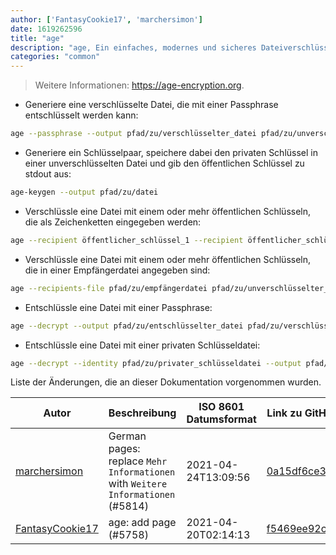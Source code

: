 ```yaml
---
author: ['FantasyCookie17', 'marchersimon']
date: 1619262596
title: "age"
description: "age, Ein einfaches, modernes und sicheres Dateiverschlüsselungswerkzeug."
categories: "common"
---
```

> Weitere Informationen: <https://age-encryption.org>.

- Generiere eine verschlüsselte Datei, die mit einer Passphrase entschlüsselt werden kann:

```bash
age --passphrase --output pfad/zu/verschlüsselter_datei pfad/zu/unverschlüsselter_datei
```

- Generiere ein Schlüsselpaar, speichere dabei den privaten Schlüssel in einer unverschlüsselten Datei und gib den öffentlichen Schlüssel zu stdout aus:

```bash
age-keygen --output pfad/zu/datei
```

- Verschlüssle eine Datei mit einem oder mehr öffentlichen Schlüsseln, die als Zeichenketten eingegeben werden:

```bash
age --recipient öffentlicher_schlüssel_1 --recipient öffentlicher_schlüssel_2 pfad/zu/unverschlüsselter_datei --output pfad/zu/verschlüsselter_datei
```

- Verschlüssle eine Datei mit einem oder mehr öffentlichen Schlüsseln, die in einer Empfängerdatei angegeben sind:

```bash
age --recipients-file pfad/zu/empfängerdatei pfad/zu/unverschlüsselter_datei --output pfad/zu/verschlüsselter_datei
```

- Entschlüssle eine Datei mit einer Passphrase:

```bash
age --decrypt --output pfad/zu/entschlüsselter_datei pfad/zu/verschlüsselter_datei
```

- Entschlüssle eine Datei mit einer privaten Schlüsseldatei:

```bash
age --decrypt --identity pfad/zu/privater_schlüsseldatei --output pfad/zu/entschlüsselter_datei pfad/zu/verschlüsselter_datei
```
Liste der Änderungen, die an dieser Dokumentation vorgenommen wurden.


Autor | Beschreibung | ISO 8601 Datumsformat | Link zu GitHub
------|-----|-----|-----
[marchersimon](mailto:50295997+marchersimon@users.noreply.github.com) | German pages: replace `Mehr Informationen` with `Weitere Informationen` (#5814) | 2021-04-24T13:09:56 | [0a15df6ce3d7](https://github.com/tldr-pages/tldr/commit/0a15df6ce3d790b71b8fa4ae2e8befe0ed0806c7)
[FantasyCookie17](mailto:fantasycookie17@artemislena.eu) | age: add page (#5758) | 2021-04-20T02:14:13 | [f5469ee92cbd](https://github.com/tldr-pages/tldr/commit/f5469ee92cbde6827bad858b6709c8d9a5d50c08)

